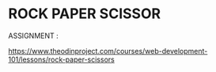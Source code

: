 # ROCK PAPER SCISSOR 

ASSIGNMENT :

https://www.theodinproject.com/courses/web-development-101/lessons/rock-paper-scissors
